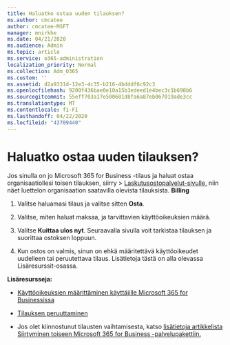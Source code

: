 ```yaml
---
title: Haluatko ostaa uuden tilauksen?
ms.author: cmcatee
author: cmcatee-MSFT
manager: mnirkhe
ms.date: 04/21/2020
ms.audience: Admin
ms.topic: article
ms.service: o365-administration
localization_priority: Normal
ms.collection: Adm_O365
ms.custom: ''
ms.assetid: d2a9331d-12e3-4c35-b216-4bdddf6c92c3
ms.openlocfilehash: 9200f436bae0e10a15b3edeed1e4bec3c1b698b6
ms.sourcegitcommit: 55eff703a17e500681d8fa6a87eb067019ade3cc
ms.translationtype: MT
ms.contentlocale: fi-FI
ms.lasthandoff: 04/22/2020
ms.locfileid: "43709440"
---
```

# <a name="looking-to-buy-a-new-subscription"></a>Haluatko ostaa uuden tilauksen?

Jos sinulla on jo Microsoft 365 for Business -tilaus ja haluat ostaa organisaatiollesi toisen tilauksen, siirry \> [Laskutusostopalvelut-sivulle,](https://go.microsoft.com/fwlink/p/?linkid=868433) niin näet luettelon organisaation saatavilla olevista tilauksista. **Billing**
 
1. Valitse haluamasi tilaus ja valitse sitten **Osta**.

2. Valitse, miten haluat maksaa, ja tarvittavien käyttöoikeuksien määrä.

3. Valitse **Kuittaa ulos nyt**. Seuraavalla sivulla voit tarkistaa tilauksen ja suorittaa ostoksen loppuun.

4. Kun ostos on valmis, sinun on ehkä määritettävä käyttöoikeudet uudelleen tai peruutettava tilaus. Lisätietoja tästä on alla olevassa Lisäresurssit-osassa.

 **Lisäresursseja:**
  
- [Käyttöoikeuksien määrittäminen käyttäjille Microsoft 365 for Businessissa](https://docs.microsoft.com/office365/admin/subscriptions-and-billing/assign-licenses-to-users)
    
- [Tilauksen peruuttaminen](https://docs.microsoft.com/office365/admin/subscriptions-and-billing/cancel-your-subscription)
    
- Jos olet kiinnostunut tilausten vaihtamisesta, katso [lisätietoja artikkelista Siirtyminen toiseen Microsoft 365 for Business -palvelupakettiin.](https://docs.microsoft.com/office365/admin/subscriptions-and-billing/switch-to-a-different-plan)